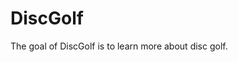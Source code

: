 
<!-- README.md is generated from README.Rmd. Please edit that file -->

# DiscGolf

<!-- badges: start -->

<!-- badges: end -->

The goal of DiscGolf is to learn more about disc golf.
